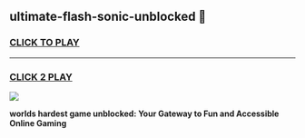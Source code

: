 
## ultimate-flash-sonic-unblocked 👋
<h3>
<a href="https://premium.freeplayer.one?title=ultimate-flash-sonic-unblocked&ref=14F">CLICK TO PLAY</a></h3>
<hr>

<h3>
<a href="https://premium.freeplayer.one?title=ultimate-flash-sonic-unblocked&ref=14F">CLICK 2 PLAY</a>
  
</h3>

<a href="https://premium.freeplayer.one?title=ultimate-flash-sonic-unblocked&ref=12F/"><img src="https://clearcache.store/games.png"></a>


**worlds hardest game unblocked: Your Gateway to Fun and Accessible Online Gaming**
